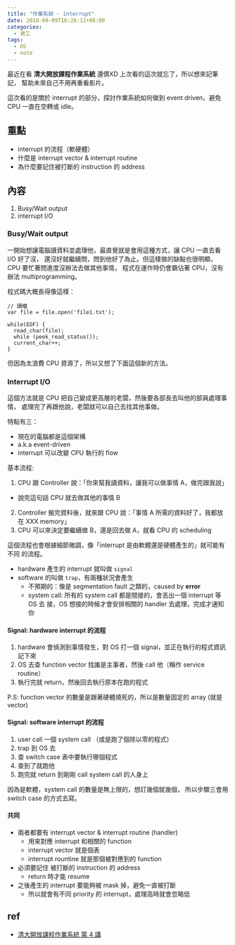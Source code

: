 ```yaml
---
title: "作業系統 - interrupt"
date: 2018-09-09T16:26:11+08:00
categories:
  - 資工
tags:
  - OS
  - note
---
```


最近在看 **清大開放課程作業系統** 還債XD 上次看的這次就忘了，所以想來記筆記，
幫助未來自己不用再重看影片。

這次看的是關於 interrupt 的部分，探討作業系統如何做到 event driven，避免 CPU
一直在空轉或 idle。

## 重點

- interrupt 的流程（軟硬體）
- 什麼是 interrupt vector & interrupt routine
- 為什麼要記住被打斷的 instruction 的 address


## 內容

1. Busy/Wait output
2. interrupt I/O


### Busy/Wait output

一開始想讓電腦讀資料並處理他，最直覺就是會用這種方式，讓 CPU 一直去看 I/O 好了沒，
還沒好就繼續問，問到他好了為止。但這樣做的缺點也很明顯，CPU 要忙著問進度沒辦法去做其他事情，
程式在運作時仍會霸佔著 CPU，沒有辦法 multiprogramming。

程式碼大概長得像這樣：

```
// 讀檔
var file = file.open('file1.txt');

while(EOF) {
  read_char(file);
  while (peek_read_status());
  current_char++;
}

```

但因為太浪費 CPU 資源了，所以又想了下面這個新的方法。

### Interrupt I/O

這個方法就是 CPU 把自己變成更高層的老闆，然後要各部長去叫他的部員處理事情，
處理完了再跟他說，老闆就可以自己去找其他事做。

特點有三：

- 現在的電腦都是這個架構
- a.k.a event-driven
- interrupt 可以改變 CPU 執行的 flow

基本流程:

1. CPU 跟 Controller 說：「你來幫我讀資料，讓我可以做事情 A，做完跟我說」
  - 說完這句話 CPU 就去做其他的事情 B
2. Controller 搬完資料後，就來跟 CPU 說：「事情 A 所需的資料好了，我都放在 XXX memory」
3. CPU 可以來決定要繼續做 B，還是回去做 A，就看 CPU 的 scheduling

這個流程也會根據細節微調，像「interrupt 是由軟體還是硬體產生的」就可能有不同
的流程。

- hardware 產生的 interrupt 就叫做 `signal`
- software 的叫做 `trap`，有兩種狀況會產生
  - 不預期的：像是 segmentation fault 之類的，caused by **error**
  - system call: 所有的 system call 都是間接的，會丟出一個 interrupt 等 OS 去
    接，OS 想接的時候才會安排相關的 handler 去處理，完成才通知你


#### Signal: hardware interrupt 的流程

1. hardware 會偵測到事情發生，對 OS 打一個 signal，並正在執行的程式資訊記下來
2. OS 去查 function vector 找誰是主事者，然後 call 他（稱作 service routine）
3. 執行完就 return，然後回去執行原本在跑的程式

P.S: function vector 的數量是跟著硬體燒死的，所以是數量固定的 array (就是 vector)


#### Signal: software interrupt 的流程

1. user call 一個 system call （或是跑了個除以零的程式）
2. trap 到 OS 去
3. 查 switch case 表中要執行哪個程式
4. 查到了就跑他
5. 跑完就 return 到剛剛 call system call 的人身上

因為是軟體，system call 的數量是無上限的，想訂幾個就幾個，
所以步驟三會用 switch case 的方式去寫。


#### 共同

- 兩者都要有 interrupt vector & interrupt routine (handler)
  - 用來對應 interrupt 和相關的 function
  - interrupt vector 就是個表
  - interrupt rountine 就是那個被對應到的 function
- 必須要記住 被打斷的 instruction 的 address
  - return 時才能 resume
- 之後產生的 interrupt 要能夠被 mask 掉，避免一直被打斷
  - 所以就會有不同 priority 的 interrupt，處理高時就會忽略低

## ref

- [清大開放課程作業系統 第 4 講](http://ocw.nthu.edu.tw/ocw/index.php?page=chapter&cid=141&chid=1840&video_url=http%3A%2F%2Focw.nthu.edu.tw%2Fvideosite%2Findex.php%3Fop%3Dwatch%26id%3D3911%26filename%3D1920_1080_3072.MP4%26type%3Dview%26cid%3D141%26chid%3D1840)
